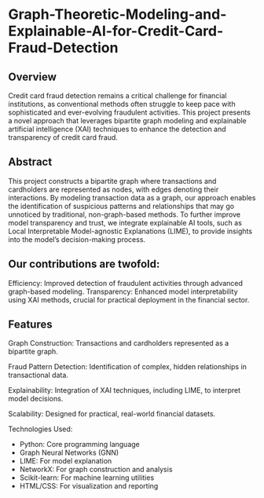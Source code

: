 # Graph-Theoretic-Modeling-and-Explainable-AI-for-Credit-Card-Fraud-Detection

## Overview
Credit card fraud detection remains a critical challenge for financial institutions, as conventional methods often struggle to keep pace with sophisticated and ever-evolving fraudulent activities. This project presents a novel approach that leverages bipartite graph modeling and explainable artificial intelligence (XAI) techniques to enhance the detection and transparency of credit card fraud.

## Abstract
This project constructs a bipartite graph where transactions and cardholders are represented as nodes, with edges denoting their interactions. By modeling transaction data as a graph, our approach enables the identification of suspicious patterns and relationships that may go unnoticed by traditional, non-graph-based methods. To further improve model transparency and trust, we integrate explainable AI tools, such as Local Interpretable Model-agnostic Explanations (LIME), to provide insights into the model’s decision-making process.

## Our contributions are twofold:

Efficiency: Improved detection of fraudulent activities through advanced graph-based modeling.
Transparency: Enhanced model interpretability using XAI methods, crucial for practical deployment in the financial sector.

## Features
Graph Construction: Transactions and cardholders represented as a bipartite graph.

Fraud Pattern Detection: Identification of complex, hidden relationships in transactional data.

Explainability: Integration of XAI techniques, including LIME, to interpret model decisions.

Scalability: Designed for practical, real-world financial datasets.

Technologies Used:
- Python: Core programming language
- Graph Neural Networks (GNN)
- LIME: For model explanation
- NetworkX: For graph construction and analysis
- Scikit-learn: For machine learning utilities
- HTML/CSS: For visualization and reporting
